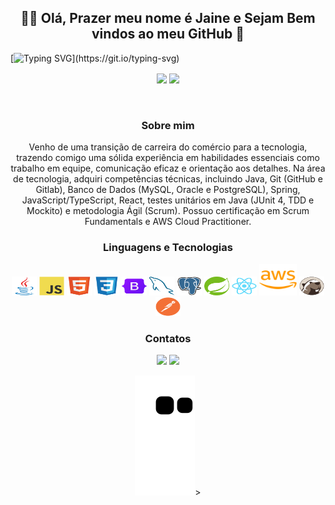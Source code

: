 <h2 align="center" > 👩‍💻 Olá, Prazer meu nome é Jaine e Sejam Bem vindos ao meu GitHub 👋 </h2>

[![Typing SVG](https://readme-typing-svg.herokuapp.com/?color=4682B4&size=35&center=true&vCenter=true&width=1000&lines=Desenvolvedora+Web+Full+Stack+Java!)](https://git.io/typing-svg)

<div align="center">
  <img align="center" width="43%" src="https://github-readme-stats.vercel.app/api?username=JaineSantos0&show_icons=true&&layout=compact&hide_border=true&theme=algolia" />
  <img align="center" width="30%" src="https://github-readme-stats.vercel.app/api/top-langs/?username=JaineSantos0&layout=compact&hide_border=true&theme=algolia" />
 <! – – <img align="right" alt="jaine-pic" height="150px";" src="https://cdn.discordapp.com/attachments/667523399219675139/1089259922576920818/download20230306133058.png"> 
</div>

<br>
<br>
<h3 align="center"> Sobre mim </h3>
<div align="center">
<p>
Venho de uma transição de carreira do comércio para a tecnologia, trazendo comigo uma sólida experiência em habilidades essenciais como trabalho em equipe, comunicação eficaz e orientação aos detalhes. Na área de tecnologia, adquiri competências técnicas, incluindo Java, Git (GitHub e Gitlab), Banco de Dados (MySQL, Oracle e PostgreSQL), Spring, JavaScript/TypeScript, React, testes unitários em Java (JUnit 4, TDD e Mockito) e metodologia Ágil (Scrum). Possuo certificação em Scrum Fundamentals e AWS Cloud Practitioner.
</div>

<div align="center">
  <h3>Linguagens e Tecnologias</h3>
  <img alt="Jaine-Java" height="30" width="40" src="https://raw.githubusercontent.com/devicons/devicon/master/icons/java/java-original.svg">
  <img alt="Jaine-JAVASCRIPT" height="30" width="40" src="https://raw.githubusercontent.com/devicons/devicon/master/icons/javascript/javascript-original.svg">                             <img alt="Jaine-HTML" height="30" width="40" src="https://raw.githubusercontent.com/devicons/devicon/master/icons/html5/html5-original.svg">
  <img alt="Jaine-CSS" height="30" width="40" src="https://raw.githubusercontent.com/devicons/devicon/master/icons/css3/css3-original.svg">
  <img alt="Jaine-BOOTSTRAP" height="30" width="40" src="https://raw.githubusercontent.com/devicons/devicon/master/icons/bootstrap/bootstrap-original.svg">
  <img alt="Jaine-MYSQL" height="30" width="40" src="https://raw.githubusercontent.com/devicons/devicon/master/icons/mysql/mysql-original.svg">
  <img alt="Jaine-Postgresql" height="30" width="40" src="https://raw.githubusercontent.com/devicons/devicon/master/icons/postgresql/postgresql-original.svg">
  <img alt="Jaine-SPRING" height="30" width="40" src="https://raw.githubusercontent.com/devicons/devicon/master/icons/spring/spring-original.svg">
  <img alt="Jaine-REACT" height="30" width="40" src="https://raw.githubusercontent.com/devicons/devicon/master/icons/react/react-original.svg">
  <img alt="Jaine-AWS" height="50" width="60" src="https://raw.githubusercontent.com/devicons/devicon/master/icons/amazonwebservices/amazonwebservices-plain-wordmark.svg">
  <img alt="Jaine-DBEAVER" height="30" width="40" src="https://raw.githubusercontent.com/devicons/devicon/master/icons/dbeaver/dbeaver-original.svg">
  <img alt="Jaine-POSTMAN" height="30" width="40" src="https://raw.githubusercontent.com/devicons/devicon/master/icons/postman/postman-original.svg">
</div>

<h3 align="center"> Contatos </h3>
<div align="center">
  <a href = "mailto:jainejosiane@gmail.com"><img src="https://img.shields.io/badge/-Gmail-red?style=for-the-badge&logo=gmail&logoColor=white" target="_blank"></a>
  <a href="https://www.linkedin.com/in/jainejosiane" target="_blank"><img src="https://img.shields.io/badge/-LinkedIn-%230077B5?style=for-the-badge&logo=linkedin&logoColor=white" target="_blank"></a>
  
  ![Snake animation](https://github.com/JaineSantos0/JaineSantos0/blob/output/github-contribution-grid-snake.svg)>
  
</div>
